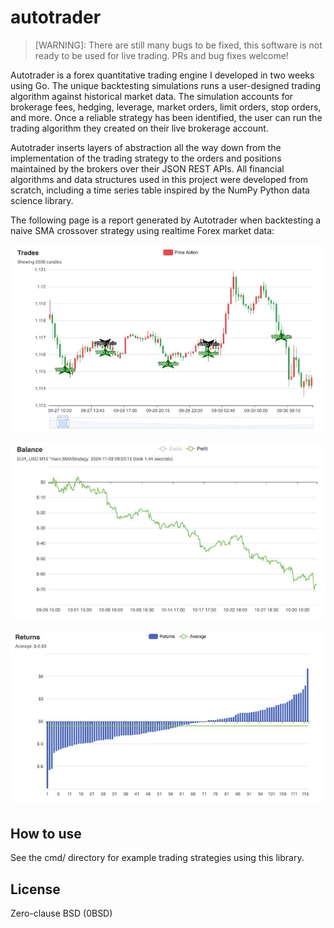# autotrader

> [WARNING]: There are still many bugs to be fixed, this software is not ready to be used for live trading. PRs and bug fixes welcome!

Autotrader is a forex quantitative trading engine I developed in two weeks using Go. The unique backtesting simulations runs a user-designed trading algorithm against historical market data. The simulation accounts for brokerage fees, hedging, leverage, market orders, limit orders, stop orders, and more. Once a reliable strategy has been identified, the user can run the trading algorithm they created on their live brokerage account.

Autotrader inserts layers of abstraction all the way down from the implementation of the trading strategy to the orders and positions maintained by the brokers over their JSON REST APIs. All financial algorithms and data structures used in this project were developed from scratch, including a time series table inspired by the NumPy Python data science library.

The following page is a report generated by Autotrader when backtesting a naive SMA crossover strategy using realtime Forex market data:

![Graph of live trades as executed by the strategy.](images/livetrades-example.jpeg)

![Return on investment of the strategy plotted over time.](images/profit-example.jpeg)

![Profitability graph of the strategy.](images/profitability-example.jpeg)

## How to use

See the cmd/ directory for example trading strategies using this library.

## License

Zero-clause BSD (0BSD)
